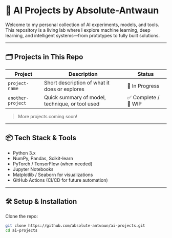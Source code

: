 # 🧠 AI Projects by Absolute-Antwaun

Welcome to my personal collection of AI experiments, models, and tools. This repository is a living lab where I explore machine learning, deep learning, and intelligent systems—from prototypes to fully built solutions.

---

## 🗂️ Projects in This Repo

| Project | Description | Status |
|--------|-------------|--------|
| `project-name` | Short description of what it does or explores | 🧪 In Progress |
| `another-project` | Quick summary of model, technique, or tool used | ✅ Complete / 🔧 WIP |

> More projects coming soon!

---

## 📦 Tech Stack & Tools

- Python 3.x
- NumPy, Pandas, Scikit-learn
- PyTorch / TensorFlow (when needed)
- Jupyter Notebooks
- Matplotlib / Seaborn for visualizations
- GitHub Actions (CI/CD for future automation)

---

## 🛠️ Setup & Installation

Clone the repo:
```bash
git clone https://github.com/absolute-antwaun/ai-projects.git
cd ai-projects
